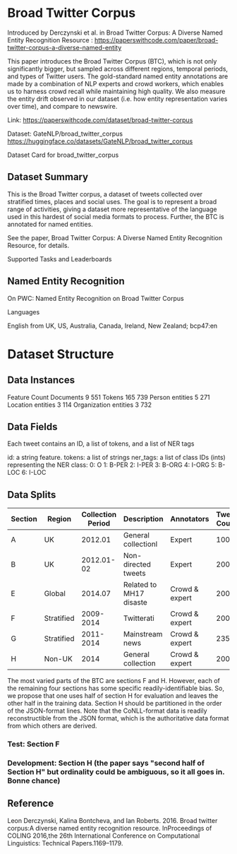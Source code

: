 # Broad Twitter Corpus
Introduced by Derczynski et al. in Broad Twitter Corpus: A Diverse Named Entity Recognition Resource : https://paperswithcode.com/paper/broad-twitter-corpus-a-diverse-named-entity

This paper introduces the Broad Twitter Corpus (BTC), which is not only significantly bigger, but sampled across different regions, temporal periods, and types of Twitter users. The gold-standard named entity annotations are made by a combination of NLP experts and crowd workers, which enables us to harness crowd recall while maintaining high quality. We also measure the entity drift observed in our dataset (i.e. how entity representation varies over time), and compare to newswire.

Link: https://paperswithcode.com/dataset/broad-twitter-corpus

Dataset: GateNLP/broad_twitter_corpus https://huggingface.co/datasets/GateNLP/broad_twitter_corpus

Dataset Card for broad_twitter_corpus


## Dataset Summary

This is the Broad Twitter corpus, a dataset of tweets collected over stratified times, places and social uses. The goal is to represent a broad range of activities, giving a dataset more representative of the language used in this hardest of social media formats to process. Further, the BTC is annotated for named entities.

See the paper, Broad Twitter Corpus: A Diverse Named Entity Recognition Resource, for details.


Supported Tasks and Leaderboards

## Named Entity Recognition
On PWC: Named Entity Recognition on Broad Twitter Corpus

Languages

English from UK, US, Australia, Canada, Ireland, New Zealand; bcp47:en


# Dataset Structure


## Data Instances

Feature	Count
Documents	9 551
Tokens	165 739
Person entities	5 271
Location entities	3 114
Organization entities	3 732

## Data Fields

Each tweet contains an ID, a list of tokens, and a list of NER tags

id: a string feature.
tokens: a list of strings
ner_tags: a list of class IDs (ints) representing the NER class:
  0: O
  1: B-PER
  2: I-PER
  3: B-ORG
  4: I-ORG
  5: B-LOC
  6: I-LOC


## Data Splits


|Section |   Region   | Collection Period |         Description      |   Annotators   | Tweet Count |
| ------ | ---------- | ----------------- | ------------------------ | -------------- | ----------- |
|    A   |     UK     |           2012.01 | General collectionl      |      Expert    |        1000 |
|    B   |     UK     |        2012.01-02 | Non-directed tweets      |      Expert    |        2000 |
|    E   |    Global  |	          2014.07 | Related to MH17 disaste  | Crowd & expert |       	200 |
|    F	 | Stratified |	        2009-2014 |	Twitterati               | Crowd & expert |        2000 |
|    G	 | Stratified |	        2011-2014 |	Mainstream news          | Crowd & expert	|        2351 |
|    H	 |   Non-UK	  |              2014	| General collection	     | Crowd & expert	|        2000 |


The most varied parts of the BTC are sections F and H. However, each of the remaining four sections has some specific readily-identifiable bias. So, we propose that one uses half of section H for evaluation and leaves the other half in the training data. Section H should be partitioned in the order of the JSON-format lines. Note that the CoNLL-format data is readily reconstructible from the JSON format, which is the authoritative data format from which others are derived.

### Test: Section F

### Development: Section H (the paper says "second half of Section H" but ordinality could be ambiguous, so it all goes in. Bonne chance)

## Reference

Leon Derczynski, Kalina Bontcheva, and Ian Roberts. 2016. Broad twitter corpus:A diverse named entity recognition resource. InProceedings of COLING 2016,the 26th International Conference on Computational Linguistics: Technical Papers.1169–1179.
